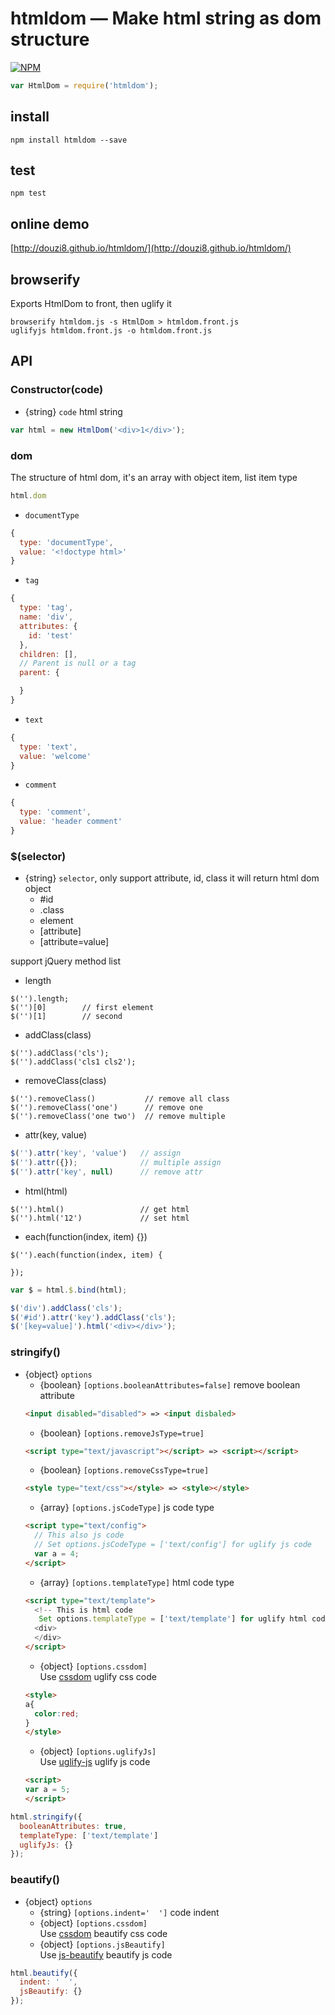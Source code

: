 # htmldom — Make html string as dom structure
[![NPM](https://nodei.co/npm/htmldom.png?downloads=true&downloadRank=true&stars=true)](https://nodei.co/npm/htmldom/)
```js
var HtmlDom = require('htmldom');
```
## install
```
npm install htmldom --save
```

## test
```
npm test
```

## online demo
[http://douzi8.github.io/htmldom/](http://douzi8.github.io/htmldom/)

## browserify
Exports HtmlDom to front, then uglify it
```
browserify htmldom.js -s HtmlDom > htmldom.front.js 
uglifyjs htmldom.front.js -o htmldom.front.js
```

## API
### Constructor(code)
* {string} ``code`` html string
```js
var html = new HtmlDom('<div>1</div>');
```

### dom
The structure of html dom, it's an array with object item, list item type
```js
html.dom
```
* ``documentType``
```js
{
  type: 'documentType',
  value: '<!doctype html>'
}
```
* ``tag``
```js
{
  type: 'tag',
  name: 'div',
  attributes: {
    id: 'test'
  },
  children: [],
  // Parent is null or a tag
  parent: {

  }
}
```
* ``text``
```js
{
  type: 'text',
  value: 'welcome'
}
```
* ``comment``
```js
{
  type: 'comment',
  value: 'header comment'
}
```

### $(selector)
* {string} ``selector``, only support attribute, id, class
it will return html dom object
  * #id
  * .class
  * element
  * [attribute]
  * [attribute=value]

support jQuery method list
* length
```
$('').length;
$('')[0]        // first element
$('')[1]        // second
```
* addClass(class)
```
$('').addClass('cls');
$('').addClass('cls1 cls2');
```
* removeClass(class)
```
$('').removeClass()           // remove all class
$('').removeClass('one')      // remove one
$('').removeClass('one two')  // remove multiple
```
* attr(key, value)
```js
$('').attr('key', 'value')   // assign
$('').attr({});              // multiple assign
$('').attr('key', null)      // remove attr
```
* html(html)
```
$('').html()                 // get html
$('').html('12')             // set html
```
* each(function(index, item) {})
```
$('').each(function(index, item) {
  
});
```
```js
var $ = html.$.bind(html);

$('div').addClass('cls');
$('#id').attr('key').addClass('cls');
$('[key=value]').html('<div></div>');
```

### stringify()
* {object} ``options``
  * {boolean} ``[options.booleanAttributes=false]`` remove boolean attribute   
  ```html
  <input disabled="disabled"> => <input disbaled>
  ```
  * {boolean} ``[options.removeJsType=true]``
  ```html
  <script type="text/javascript"></script> => <script></script>
  ```
  * {boolean} ``[options.removeCssType=true]``
  ```html
  <style type="text/css"></style> => <style></style>
  ```
  * {array} ``[options.jsCodeType]`` js code type
  ```html
  <script type="text/config">
    // This also js code
    // Set options.jsCodeType = ['text/config'] for uglify js code
    var a = 4;
  </script>
  ```
  * {array} ``[options.templateType]`` html code type
  ```html
  <script type="text/template">
    <!-- This is html code
     Set options.templateType = ['text/template'] for uglify html code -->
    <div>
    </div>
  </script>
  ```
  * {object} ``[options.cssdom]``  
Use [cssdom](https://github.com/douzi8/cssdom) uglify css code
  ```html
  <style>
  a{
    color:red;
  }
  </style>
  ```
  * {object} ``[options.uglifyJs]``  
Use [uglify-js](https://www.npmjs.com/package/uglify-js) uglify js code
  ```html
  <script>
  var a = 5;
  </script>
  ```
```js
html.stringify({
  booleanAttributes: true,
  templateType: ['text/template']
  uglifyJs: {}
});
```

### beautify()
* {object} ``options``
  * {string} ``[options.indent='  ']`` code indent
  * {object} ``[options.cssdom]``  
Use [cssdom](https://github.com/douzi8/cssdom) beautify css code
  * {object} ``[options.jsBeautify]``  
Use [js-beautify](https://www.npmjs.com/package/js-beautify) beautify js code
```js
html.beautify({
  indent: '  ',
  jsBeautify: {}
});
```
